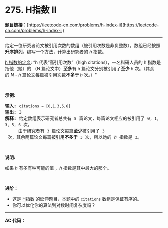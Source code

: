 # 275. H指数 II

**题目链接：**[https://leetcode-cn.com/problems/h-index-ii](https://leetcode-cn.com/problems/h-index-ii)

---

<div class="content__1Y2H">
 <div class="notranslate">
  <p>给定一位研究者论文被引用次数的数组（被引用次数是非负整数），数组已经按照<strong>升序排列</strong>。编写一个方法，计算出研究者的 <em>h</em> 指数。</p> 
  <p><a href="https://baike.baidu.com/item/h-index/3991452?fr=aladdin">h 指数的定义</a>: “h 代表“高引用次数”（high citations），一名科研人员的 h 指数是指他（她）的 （N 篇论文中）<strong>至多</strong>有 h 篇论文分别被引用了<strong>至少</strong> h 次。（其余的&nbsp;<em>N - h&nbsp;</em>篇论文每篇被引用次数<strong>不多于 </strong><em>h </em>次。）"</p> 
  <p>&nbsp;</p> 
  <p><strong>示例:</strong></p> 
  <pre class="language-text"><strong>输入:</strong> <code>citations = [0,1,3,5,6]</code>
<strong>输出:</strong> 3 
<strong>解释: </strong>给定数组表示研究者总共有 <code>5</code> 篇论文，每篇论文相应的被引用了 0<code>, 1, 3, 5, 6</code> 次。
&nbsp;    由于研究者有 <code>3 </code>篇论文每篇<strong>至少</strong>被引用了 <code>3</code> 次，其余两篇论文每篇被引用<strong>不多于</strong> <code>3</code> 次，所以她的<em> h </em>指数是 <code>3</code>。</pre> 
  <p>&nbsp;</p> 
  <p><strong>说明:</strong></p> 
  <p>如果 <em>h </em>有多有种可能的值 ，<em>h</em> 指数是其中最大的那个。</p> 
  <p>&nbsp;</p> 
  <p><strong>进阶：</strong></p> 
  <ul> 
   <li>这是&nbsp;<a href="/problems/h-index/description/">H指数</a>&nbsp;的延伸题目，本题中的&nbsp;<code>citations</code>&nbsp;数组是保证有序的。</li> 
   <li>你可以优化你的算法到对数时间复杂度吗？</li> 
  </ul> 
 </div>
</div>

---

**AC 代码：**

```java

```